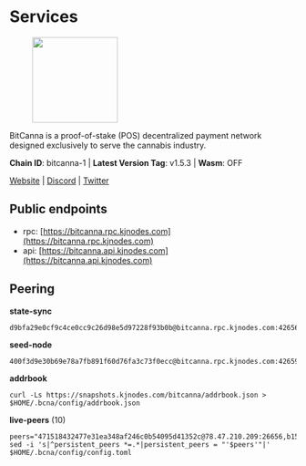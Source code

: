 # Services

<figure><img src="https://raw.githubusercontent.com/kj89/testnet_manuals/main/pingpub/logos/bitcanna.png" width="150" alt=""><figcaption></figcaption></figure>

BitCanna is a proof-of-stake (POS) decentralized payment network designed exclusively to serve the cannabis industry. 

**Chain ID**: bitcanna-1 | **Latest Version Tag**: v1.5.3 | **Wasm**: OFF

[Website](https://www.bitcanna.io) | [Discord](https://discord.gg/9AVrzaVQvs) | [Twitter](https://twitter.com/BitCannaGlobal)


## Public endpoints

* rpc: [https://bitcanna.rpc.kjnodes.com](https://bitcanna.rpc.kjnodes.com)
* api: [https://bitcanna.api.kjnodes.com](https://bitcanna.api.kjnodes.com)

## Peering

**state-sync**

```
d9bfa29e0cf9c4ce0cc9c26d98e5d97228f93b0b@bitcanna.rpc.kjnodes.com:42656
```

**seed-node**

```
400f3d9e30b69e78a7fb891f60d76fa3c73f0ecc@bitcanna.rpc.kjnodes.com:42659
```

**addrbook**
```
curl -Ls https://snapshots.kjnodes.com/bitcanna/addrbook.json > $HOME/.bcna/config/addrbook.json
```

**live-peers** (10)
```
peers="471518432477e31ea348af246c0b54095d41352c@78.47.210.209:26656,b15c0fade5fc0a354b4ac3fd9cdd8a716cddd24a@136.144.182.191:26656,16c65855784409bf2978feb121eeb805b4db9501@75.119.136.20:26656,a66bce0ddb49dcf60a5b83fd94a7bd4d0878f127@154.53.40.9:26656,c38a5912b4b0f827732862594671c65ad0059932@172.105.196.25:26656,d9bfa29e0cf9c4ce0cc9c26d98e5d97228f93b0b@65.109.88.38:42656,d8a0facda705edbbdd2d79fb302e017df009e9da@207.244.231.189:26656,fac4b8923599efb4de35e7970d0cd4d7a2012e9f@65.109.28.224:12656,17de6cb601246b429027545e420df0a60fe3591e@65.21.200.224:13056,cb9741ce22ab5f615913ac11b211c3c7f58dee71@107.191.36.154:26656"
sed -i 's|^persistent_peers *=.*|persistent_peers = "'$peers'"|' $HOME/.bcna/config/config.toml
```
